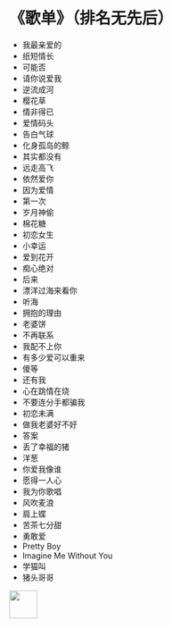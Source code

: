 # 《歌单》（排名无先后）

* 我最亲爱的  
* 纸短情长  
* 可能否  
* 请你说爱我  
* 逆流成河  
* 樱花草  
* 情非得已  
* 爱情码头  
* 告白气球  
* 化身孤岛的鲸  
* 其实都没有  
* 远走高飞  
* 依然爱你  
* 因为爱情  
* 第一次  
* 岁月神偷  
* 棉花糖  
* 初恋女生  
* 小幸运  
* 爱到花开  
* 痴心绝对  
* 后来  
* 漂洋过海来看你  
* 听海  
* 拥抱的理由  
* 老婆饼  
* 不再联系  
* 我配不上你  
* 有多少爱可以重来  
* 傻等  
* 还有我  
* 心在跳情在烧  
* 不要连分手都骗我  
* 初恋未满  
* 做我老婆好不好  
* 答案  
* 丢了幸福的猪  
* 洋葱  
* 你爱我像谁  
* 愿得一人心  
* 我为你歌唱  
* 风吹麦浪  
* 肩上蝶  
* 苦茶七分甜  
* 勇敢爱  
* Pretty Boy  
* Imagine Me Without You  
* 学猫叫  
* 猪头哥哥  


[<img src="http://p3.music.126.net/tBTNafgjNnTL1KlZMt7lVA==/18885211718935735.jpg" width=50 height=50 />](https://music.163.com/playlist?id=2311768353&userid=329853438)
